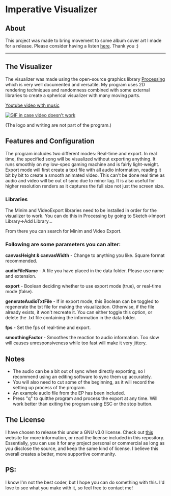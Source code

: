 # Imperative Visualizer

## About

This project was made to bring movement to some album cover art I made for a release. Please consider having a listen [here](https://estlinmusic.com/imperative). Thank you :)

---

## The Visualizer

The visualizer was made using the open-source graphics library [Processing](https://processing.org/) which is very well documented and versatile. My program uses 2D rendering techniques and randomness combined with some external libraries to create a spherical visualizer with many moving parts.

[Youtube video with music](https://youtu.be/2v8b7Y9G5-A)

[![GIF in case video doesn't work](https://media.giphy.com/media/StFujEqufPip1Fhqej/giphy.gif)](https://youtu.be/2v8b7Y9G5-A)

(The logo and writing are not part of the program.)

## Features and Configuration

The program includes two different modes: Real-time and export. In real time, the specified song will be visualized without exporting anything. It runs smoothly on my low-spec gaming machine and is fairly light-weight. Export mode will first create a text file with all audio information, reading it bit by bit to create a smooth animated video. This can't be done real time as audio and video will be out of sync due to minor lag. It is also useful for higher resolution renders as it captures the full size not just the screen size.

### Libraries

The Minim and VideoExport libraries need to be installed in order for the visualizer to work. You can do this in Processing by going to Sketch->Import Library->Add Library...

From there you can search for Minim and Video Export.

### Following are some parameters you can alter:

**canvasHeight & canvasWidth** - Change to anything you like. Square format recommended.

**audioFileName** - A file you have placed in the data folder. Please use name and extension.

**export** - Boolean deciding whether to use export mode (true), or real-time mode (false).

**generateAudioTxtFile** - If in export mode, this Boolean can be toggled to regenerate the txt file for making the visualization. Otherwise, if the file already exists, it won't recreate it. You can either toggle this option, or delete the .txt file containing the information in the data folder.

**fps** - Set the fps of real-time and export.

**smoothingFactor** - Smoothes the reaction to audio information. Too slow will causes unresponsiveness while too fast will make it very jittery.

## Notes

- The audio can be a bit out of sync when directly exporting, so I recommend using an editing software to sync them up accurately.
- You will also need to cut some of the beginning, as it will record the setting up process of the program.
- An example audio file from the EP has been included.
- Press "q" to quitthe program and process the export at any time. Will work better than exiting the program using ESC or the stop button.

## The License

I have chosen to release this under a GNU v3.0 license. Check out [this](https://choosealicense.com/licenses/gpl-3.0/) website for more information, or read the license included in this repository. Essentially, you can use it for any project personal or commercial as long as you disclose the source, and keep the same kind of license. I believe this overall creates a better, more supportive community.

## PS:

I know I'm not the best coder, but I hope you can do something with this. I'd love to see what you make with it, so feel free to contact me!